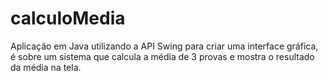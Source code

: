 # calculoMedia
Aplicação em Java utilizando a API Swing para criar uma interface gráfica, é sobre um sistema que calcula a média de 3 provas e mostra o resultado da média na tela.
